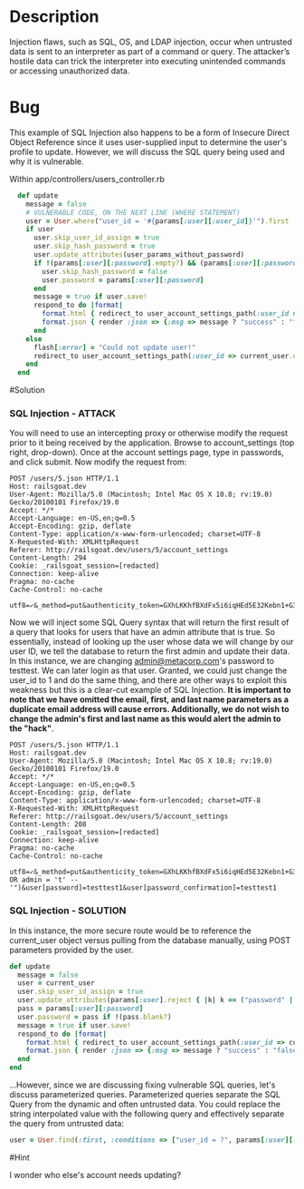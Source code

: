 # Description

Injection flaws, such as SQL, OS, and LDAP injection, occur when untrusted data is sent to an interpreter as part of a command or query. The attacker’s hostile data can trick the interpreter into executing unintended commands or accessing unauthorized data.

# Bug

This example of SQL Injection also happens to be a form of Insecure Direct Object Reference since it uses user-supplied input to determine the user's profile to update. However, we will discuss the SQL query being used and why it is vulnerable.

Within app/controllers/users_controller.rb

```ruby
  def update
    message = false
    # VULNERABLE CODE, ON THE NEXT LINE (WHERE STATEMENT)
    user = User.where("user_id = '#{params[:user][:user_id]}'").first
    if user
      user.skip_user_id_assign = true
      user.skip_hash_password = true
      user.update_attributes(user_params_without_password)
      if !(params[:user][:password].empty?) && (params[:user][:password] == params[:user][:password_confirmation])
        user.skip_hash_password = false
        user.password = params[:user][:password]
      end
      message = true if user.save!
      respond_to do |format|
        format.html { redirect_to user_account_settings_path(:user_id => current_user.user_id) }
        format.json { render :json => {:msg => message ? "success" : "false "} }
      end
    else
      flash[:error] = "Could not update user!"
      redirect_to user_account_settings_path(:user_id => current_user.user_id)
    end
  end
```

#Solution

### SQL Injection - ATTACK

You will need to use an intercepting proxy or otherwise modify the request prior to it being received by the application. Browse to account_settings (top right, drop-down). Once at the account settings page, type in passwords, and click submit. Now modify the request from:

    POST /users/5.json HTTP/1.1
    Host: railsgoat.dev
    User-Agent: Mozilla/5.0 (Macintosh; Intel Mac OS X 10.8; rv:19.0) Gecko/20100101 Firefox/19.0
    Accept: */*
    Accept-Language: en-US,en;q=0.5
    Accept-Encoding: gzip, deflate
    Content-Type: application/x-www-form-urlencoded; charset=UTF-8
    X-Requested-With: XMLHttpRequest
    Referer: http://railsgoat.dev/users/5/account_settings
    Content-Length: 294
    Cookie: _railsgoat_session=[redacted]
    Connection: keep-alive
    Pragma: no-cache
    Cache-Control: no-cache
    
    utf8=✓&_method=put&authenticity_token=GXhLKKhfBXdFx5i6iqHEd5E32Kebn1+G35eA87RW1tU=&user[user_id]=5&user[email]=ken@metacorp.com&user[first_name]=Ken&user[last_name]=Johnson&user[password]=testtest&user[password_confirmation]=testtest

Now we will inject some SQL Query syntax that will return the first result of a query that looks for users that have an admin attribute that is true. So essentially, instead of looking up the user whose data we will change by our user ID, we tell the database to return the first admin and update their data. In this instance, we are changing admin@metacorp.com's password to testtest. We can later login as that user. Granted, we could just change the user_id to 1 and do the same thing, and there are other ways to exploit this weakness but this is a clear-cut example of SQL Injection. **It is important to note that we have omitted the email, first, and last name parameters as a duplicate email address will cause errors. Additionally, we do not wish to change the admin's first and last name as this would alert the admin to the "hack"**.

    POST /users/5.json HTTP/1.1
    Host: railsgoat.dev
    User-Agent: Mozilla/5.0 (Macintosh; Intel Mac OS X 10.8; rv:19.0) Gecko/20100101 Firefox/19.0
    Accept: */*
    Accept-Language: en-US,en;q=0.5
    Accept-Encoding: gzip, deflate
    Content-Type: application/x-www-form-urlencoded; charset=UTF-8
    X-Requested-With: XMLHttpRequest
    Referer: http://railsgoat.dev/users/5/account_settings
    Content-Length: 208
    Cookie: _railsgoat_session=[redacted]
    Connection: keep-alive
    Pragma: no-cache
    Cache-Control: no-cache

    utf8=✓&_method=put&authenticity_token=GXhLKKhfBXdFx5i6iqHEd5E32Kebn1+G35eA87RW1tU=&user[user_id]=5') OR admin = 't' --'")&user[password]=testtest1&user[password_confirmation]=testtest1

### SQL Injection - SOLUTION

In this instance, the more secure route would be to reference the current_user object versus pulling from the database manually, using POST parameters provided by the user.

```ruby
def update
  message = false
  user = current_user
  user.skip_user_id_assign = true
  user.update_attributes(params[:user].reject { |k| k == ("password" || "password_confirmation") || "user_id" })
  pass = params[:user][:password]
  user.password = pass if !(pass.blank?)
  message = true if user.save!
  respond_to do |format|
    format.html { redirect_to user_account_settings_path(:user_id => current_user.user_id) }
    format.json { render :json => {:msg => message ? "success" : "false "} }
  end
end
```

...However, since we are discussing fixing vulnerable SQL queries, let's discuss parameterized queries. Parameterized queries separate the SQL Query from the dynamic and often untrusted data. You could replace the string interpolated value with the following query and effectively separate the query from untrusted data:

```ruby
user = User.find(:first, :conditions => ["user_id = ?", params[:user][:user_id]])
```

#Hint

I wonder who else's account needs updating?